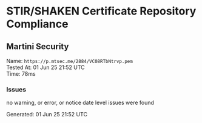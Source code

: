 # STIR/SHAKEN Certificate Repository Compliance

## Martini Security

Name: `https://p.mtsec.me/2884/VC08RTbNtrvp.pem`\
Tested At: 01 Jun 25 21:52 UTC\
Time: 78ms

### Issues

no warning, or error, or notice date level issues were found

Generated: 01 Jun 25 21:52 UTC